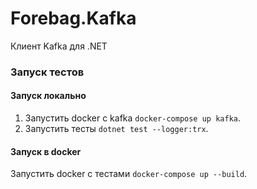 # Forebag.Kafka

Клиент Kafka для .NET

### Запуск тестов

#### Запуск локально

1. Запустить docker с kafka `docker-compose up kafka`.
2. Запустить тесты `dotnet test --logger:trx`.

#### Запуск в docker

Запустить docker с тестами `docker-compose up --build`.
